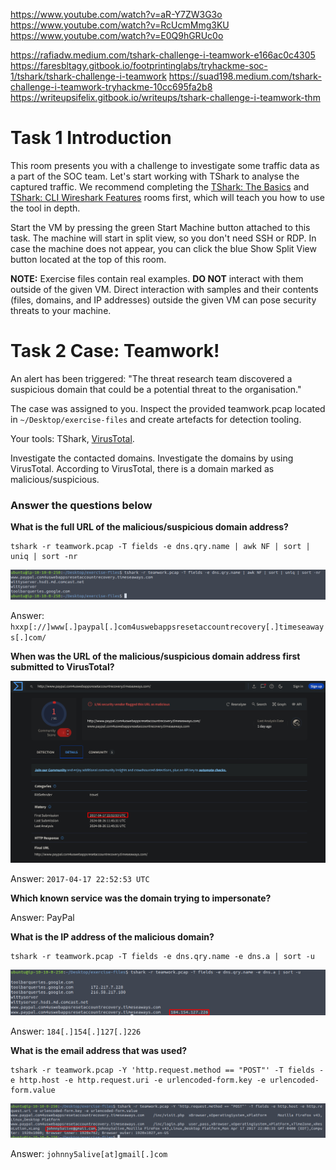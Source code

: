 https://www.youtube.com/watch?v=aR-Y7ZW3G3o
https://www.youtube.com/watch?v=RcUcmMmg3KU
https://www.youtube.com/watch?v=E0Q9hGRUc0o

https://rafiadw.medium.com/tshark-challenge-i-teamwork-e166ac0c4305
https://faresbltagy.gitbook.io/footprintinglabs/tryhackme-soc-1/tshark/tshark-challenge-i-teamwork
https://suad198.medium.com/tshark-challenge-i-teamwork-tryhackme-10cc695fa2b8
https://writeupsifelix.gitbook.io/writeups/tshark-challenge-i-teamwork-thm
# Task 1 Introduction

This room presents you with a challenge to investigate some traffic data as a part of the SOC team. Let's start working with TShark to analyse the captured traffic. We recommend completing the [TShark: The Basics](https://tryhackme.com/room/tsharkthebasics) and [TShark: CLI Wireshark Features](https://tryhackme.com/room/tsharkcliwiresharkfeatures) rooms first, which will teach you how to use the tool in depth.

Start the VM by pressing the green Start Machine button attached to this task. The machine will start in split view, so you don't need SSH or RDP. In case the machine does not appear, you can click the blue Show Split View button located at the top of this room.

**NOTE:** Exercise files contain real examples. **DO NOT** interact with them outside of the given VM. Direct interaction with samples and their contents (files, domains, and IP addresses) outside the given VM can pose security threats to your machine.

# Task 2 Case: Teamwork!

An alert has been triggered: "The threat research team discovered a suspicious domain that could be a potential threat to the organisation."

The case was assigned to you. Inspect the provided teamwork.pcap located in `~/Desktop/exercise-files` and create artefacts for detection tooling.

Your tools: TShark, [VirusTotal](https://www.virustotal.com/gui/home/upload).

Investigate the contacted domains. 
Investigate the domains by using VirusTotal. 
According to VirusTotal, there is a domain marked as malicious/suspicious.

### Answer the questions below

**What is the full URL of the malicious/suspicious domain address?**

```
tshark -r teamwork.pcap -T fields -e dns.qry.name | awk NF | sort | uniq | sort -nr
```

![](_resources/14%20Tshark%20Challenge%201%20-%20Teamwork/04c1249445a5edd8f87a337b259d6567_MD5.jpg)

Answer: `hxxp[://]www[.]paypal[.]com4uswebappsresetaccountrecovery[.]timeseaways[.]com/`

**When was the URL of the malicious/suspicious domain address first submitted to VirusTotal?**

![](_resources/14%20Tshark%20Challenge%201%20-%20Teamwork/989e133b5e83153ef40c618fe6cacece_MD5.jpg)

Answer: `2017-04-17 22:52:53 UTC`

**Which known service was the domain trying to impersonate?**

Answer: PayPal

**What is the IP address of the malicious domain?**

```
tshark -r teamwork.pcap -T fields -e dns.qry.name -e dns.a | sort -u
```

![](_resources/14%20Tshark%20Challenge%201%20-%20Teamwork/c073c054b505dd4360ea4770f90fa236_MD5.jpg)

Answer: `184[.]154[.]127[.]226`

**What is the email address that was used?**

```
tshark -r teamwork.pcap -Y 'http.request.method == "POST"' -T fields -e http.host -e http.request.uri -e urlencoded-form.key -e urlencoded-form.value
```

![](_resources/14%20Tshark%20Challenge%201%20-%20Teamwork/d671012cdbd9ef1cc07afbba2c6d8c67_MD5.jpg)

Answer: `johnny5alive[at]gmail[.]com`

